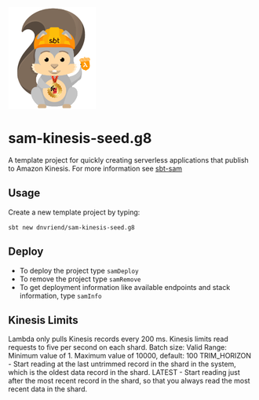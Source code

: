 ![Logo image](img/sbtscalasamlogo_small.png)

# sam-kinesis-seed.g8
A template project for quickly creating serverless applications that publish to Amazon Kinesis. For more information see [sbt-sam](https://github.com/dnvriend/sbt-sam)

## Usage
Create a new template project by typing:

```
sbt new dnvriend/sam-kinesis-seed.g8
```

## Deploy
- To deploy the project type `samDeploy`
- To remove the project type `samRemove`
- To get deployment information like available endpoints and stack information, type `samInfo`

## Kinesis Limits
Lambda only pulls Kinesis records every 200 ms. Kinesis limits read requests to five per second on each shard.
Batch size: Valid Range: Minimum value of 1. Maximum value of 10000, default: 100
TRIM_HORIZON - Start reading at the last untrimmed record in the shard in the system, which is the oldest data record in the shard.
LATEST - Start reading just after the most recent record in the shard, so that you always read the most recent data in the shard.
